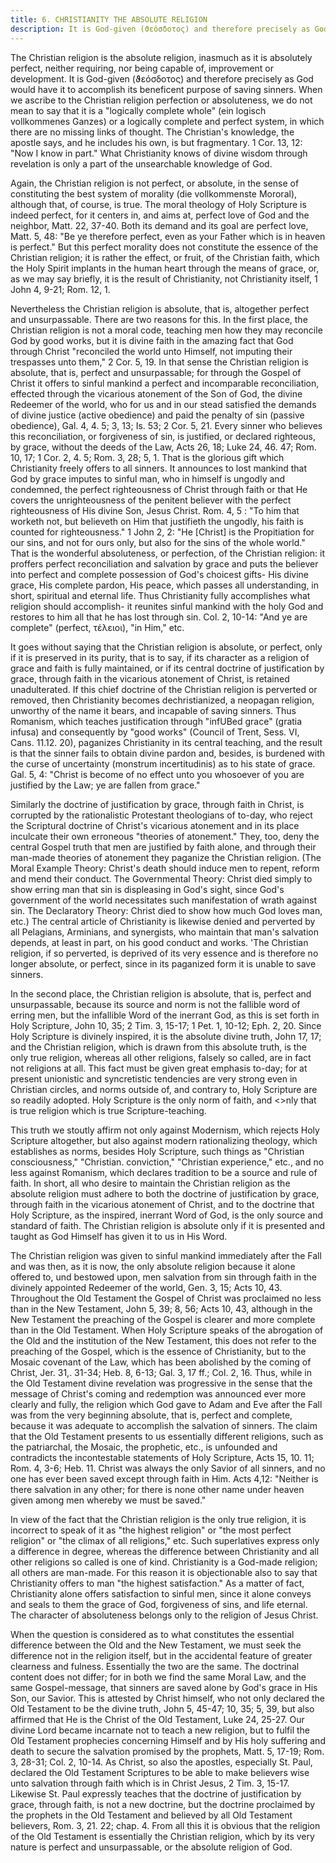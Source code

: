 ```yaml
---
title: 6. CHRISTIANITY THE ABSOLUTE RELIGION
description: It is God-given (ϑεόσδοτος) and therefore precisely as God would have it to accomplish its beneficent purpose of saving sinners.
---
```


The Christian religion is the absolute religion, inasmuch as it is absolutely perfect, neither requiring, nor being capable of, improvement or development. It is God-given (ϑεόσδοτος) and therefore precisely as God would have it to accomplish its beneficent purpose of saving sinners. When we ascribe to the Christian religion perfection or absoluteness, we do not mean to say that it is a "logically complete whole" (ein logisch vollkommenes Ganzes) or a logically complete and perfect system, in which there are no missing links of thought. The Christian's knowledge, the apostle says, and he includes his own, is but fragmentary. 1 Cor. 13, 12: "Now I know in part." What Christianity knows of divine wisdom through revelation is only a part of the unsearchable knowledge of God.

Again, the Christian religion is not perfect, or absolute, in the sense of constituting the best system of morality (die vollkommenste Mororal), although that, of course, is true. The moral theology of Holy Scripture is indeed perfect, for it centers in, and aims at, perfect love of God and the neighbor, Matt. 22, 37-40. Both its demand and its goal are perfect love, Matt. 5, 48: "Be ye therefore perfect, even as your Father which is in heaven is perfect." But this perfect morality does not constitute the essence of the Christian religion; it is rather the effect, or fruit, of the Christian faith, which the Holy Spirit implants in the human heart through the means of grace, or, as we may say briefly, it is the result of Christianity, not Christianity itself, 1 John 4, 9-21; Rom. 12, 1.

Nevertheless the Christian religion is absolute, that is, altogether perfect and unsurpassable. There are two reasons for this. In the first place, the Christian religion is not a moral code, teaching men how they may reconcile God by good works, but it is divine faith in the amazing fact that God through Christ "reconciled the world unto Himself, not imputing their trespasses unto them," 2 Cor. 5, 19. In that sense the Christian religion is absolute, that is, perfect and unsurpassable; for through the Gospel of Christ it offers to sinful mankind a perfect and incomparable reconciliation, effected through the vicarious atonement of the Son of God, the divine Redeemer of the world, who for us and in our stead satisfied the demands of divine justice (active obedience) and paid the penalty of sin (passive obedience), Gal. 4, 4. 5; 3, 13; Is. 53; 2 Cor. 5, 21. Every sinner who believes this reconciliation, or forgiveness of sin, is justified, or declared righteous, by grace, without the deeds of the Law, Acts 26, 18; Luke 24, 46. 47; Rom. 10, 17; 1 Cor. 2, 4. 5; Rom. 3, 28; 5, 1. That is the glorious gift which Christianity freely offers to all sinners. It announces to lost mankind that God by grace imputes to sinful man, who in himself is ungodly and condemned, the perfect righteousness of Christ through faith or that He covers the unrighteousness of the penitent believer with the perfect righteousness of His divine Son, Jesus Christ. Rom. 4, 5 : "To him that worketh not, but believeth on Him that justifieth the ungodly, his faith is counted for righteousness." 1 John 2, 2: "He [Christ] is the Propitiation for our sins, and not for ours only, but also for the sins of the whole world." That is the wonderful absoluteness, or perfection, of the Christian religion: it proffers perfect reconciliation and salvation by grace and puts the believer into perfect and complete possession of God's choicest gifts- His divine grace, His complete pardon, His peace, which passes all understanding, in short, spiritual and eternal life. Thus Christianity fully accomplishes what religion should accomplish- it reunites sinful mankind with the holy God and restores to him all that he has lost through sin. Col. 2, 10-14: "And ye are complete" (perfect, τέλειοι), "in Him," etc.

It goes without saying that the Christian religion is absolute, or perfect, only if it is preserved in its purity, that is to say, if its character as a religion of grace and faith is fully maintained, or if its central doctrine of justification by grace, through faith in the vicarious atonement of Christ, is retained unadulterated. If this chief doctrine of the Christian religion is perverted or removed, then Christianity becomes dechristianized, a neopagan religion, unworthy of the name it bears, and incapable of saving sinners. Thus Romanism, which teaches justification through "infUBed grace" (gratia infusa) and consequently by "good works" (Council of Trent, Sess. VI, Cans. 11.12. 20), paganizes Christianity in its central teaching, and the result is that the sinner fails to obtain divine pardon and, besides, is burdened with the curse of uncertainty (monstrum incertitudinis) as to his state of grace. Gal. 5, 4: "Christ is become of no effect unto you whosoever of you are justified by the Law; ye are fallen from grace."

Similarly the doctrine of justification by grace, through faith in Christ, is corrupted by the rationalistic Protestant theologians of to-day, who reject the Scriptural doctrine of Christ's vicarious atonement and in its place inculcate their own erroneous "theories of atonement." They, too, deny the central Gospel truth that men are justified by faith alone, and through their man-made theories of atonement they paganize the Christian religion. (The Moral Example Theory: Christ's death should induce men to repent, reform and mend their conduct. The Governmental Theory: Christ died simply to show erring man that sin is displeasing in God's sight, since God's government of the world necessitates such manifestation of wrath against sin. The Declaratory Theory: Christ died to show how much God loves man, etc.) The central article of Christianity is likewise denied and perverted by all Pelagians, Arminians, and synergists, who maintain that man's salvation depends, at least in part, on his good conduct and works. 'The Christian religion, if so perverted, is deprived of its very essence and is therefore no longer absolute, or perfect, since in its paganized form it is unable to save sinners.

In the second place, the Christian religion is absolute, that is, perfect and unsurpassable, because its source and norm is not the fallible word of erring men, but the infallible Word of the inerrant God, as this is set forth in Holy Scripture, John 10, 35; 2 Tim. 3, 15-17; 1 Pet. 1, 10-12; Eph. 2, 20. Since Holy Scripture is divinely inspired, it is the absolute divine truth, John 17, 17; and the Christian religion, which is drawn from this absolute truth, is the only true religion, whereas all other religions, falsely so called, are in fact not religions at all. This fact must be given great emphasis to-day; for at present unionistic and syncretistic tendencies are very strong even in Christian circles, and norms outside of, and contrary to, Holy Scripture are so readily adopted. Holy Scripture is the only norm of faith, and <>nly that is true religion which is true Scripture-teaching.

This truth we stoutly affirm not only against Modernism, which rejects Holy Scripture altogether, but also against modern rationalizing theology, which establishes as norms, besides Holy Scripture, such things as "Christian consciousness," "Christian. conviction," "Christian experience," etc., and no less against Romanism, which declares tradition to be a source and rule of faith. In short, all who desire to maintain the Christian religion as the absolute religion must adhere to both the doctrine of justification by grace, through faith in the vicarious atonement of Christ, and to the doctrine that Holy Scripture, as the inspired, inerrant Word of God, is the only source and standard of faith. The Christian religion is absolute only if it is presented and taught as God Himself has given it to us in His Word.

The Christian religion was given to sinful mankind immediately after the Fall and was then, as it is now, the only absolute religion because it alone offered to, und bestowed upon, men salvation from sin through faith in the divinely appointed Redeemer of the world, Gen. 3, 15; Acts 10, 43. Throughout the Old Testament the Gospel of Christ was proclaimed no less than in the New Testament, John 5, 39; 8, 56; Acts 10, 43, although in the New Testament the preaching of the Gospel is clearer and more complete than in the Old Testament. When Holy Scripture speaks of the abrogation of the Old and the institution of the New Testament, this does not refer to the preaching of the Gospel, which is the essence of Christianity, but to the Mosaic covenant of the Law, which has been abolished by the coming of Christ, Jer. 31,. 31-34; Heb. 8, 6-13; Gal. 3, 17 ff.; Col. 2, 16. Thus, while in the Old Testament divine revelation was progressive in the sense that the message of Christ's coming and redemption was announced ever more clearly and fully, the religion which God gave to Adam and Eve after the Fall was from the very beginning absolute, that is, perfect and complete, because it was adequate to accomplish the salvation of sinners. The claim that the Old Testament presents to us essentially different religions, such as the patriarchal, the Mosaic, the prophetic, etc., is unfounded and contradicts the incontestable statements of Holy Scripture, Acts 15, 10. 11; Rom. 4, 3-6; Heb. 11. Christ was always the only Savior of all sinners, and no one has ever been saved except through faith in Him. Acts 4,12: "Neither is there salvation in any other; for there is none other name under heaven given among men whereby we must be saved."

In view of the fact that the Christian religion is the only true religion, it is incorrect to speak of it as "the highest religion" or "the most perfect religion" or "the climax of all religions," etc. Such superlatives express only a difference in degree, whereas the difference between Christianity and all other religions so called is one of kind. Christianity is a God-made religion; all others are man-made. For this reason it is objectionable also to say that Christianity offers to man "the highest satisfaction." As a matter of fact, Christianity alone offers satisfaction to sinful men, since it alone conveys and seals to them the grace of God, forgiveness of sins, and life eternal. The character of absoluteness belongs only to the religion of Jesus Christ.

When the question is considered as to what constitutes the essential difference between the Old and the New Testament, we must seek the difference not in the religion itself, but in the accidental feature of greater clearness and fulness. Essentially the two are the same. The doctrinal content does not differ; for in both we find the same Moral Law, and the same Gospel-message, that sinners are saved alone by God's grace in His Son, our Savior. This is attested by Christ himself, who not only declared the Old Testament to be the divine truth, John 5, 45-47; 10, 35; 5, 39, but also affirmed that He is the Christ of the Old Testament, Luke 24, 25-27. Our divine Lord became incarnate not to teach a new religion, but to fulfil the Old Testament prophecies concerning Himself and by His holy suffering and death to secure the salvation promised by the prophets, Matt. 5, 17-19; Rom. 3, 28-31; Col. 2, 10-14. As Christ, so also the apostles, especially St. Paul, declared the Old Testament Scriptures to be able to make believers wise unto salvation through faith which is in Christ Jesus, 2 Tim. 3, 15-17. Likewise St. Paul expressly teaches that the doctrine of justification by grace, through faith, is not a new doctrine, but the doctrine proclaimed by the prophets in the Old Testament and believed by all Old Testament believers, Rom. 3, 21. 22; chap. 4. From all this it is obvious that the religion of the Old Testament is essentially the Christian religion, which by its very nature is perfect and unsurpassable, or the absolute religion of God.